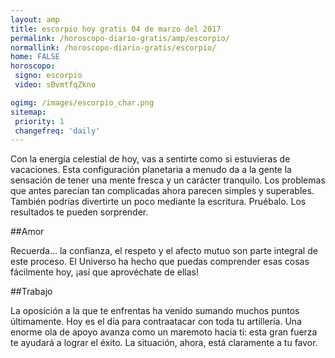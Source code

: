 ```yaml
---
layout: amp
title: escorpio hoy gratis 04 de marzo del 2017 
permalink: /horoscopo-diario-gratis/amp/escorpio/
normallink: /horoscopo-diario-gratis/escorpio/
home: FALSE
horoscopo:
 signo: escorpio
 video: sBvmtfqZkno

ogimg: /images/escorpio_char.png
sitemap:
 priority: 1
 changefreq: 'daily'
---
```



Con la energía celestial de hoy, vas a sentirte como si estuvieras de vacaciones. Esta configuración planetaria a menudo da a la gente la sensación de tener una mente fresca y un carácter tranquilo. Los problemas que antes parecían tan complicadas ahora parecen simples y superables. También podrías divertirte un poco mediante la escritura. Pruébalo. Los resultados te pueden sorprender.

##Amor

Recuerda... la confianza, el respeto y el afecto mutuo son parte integral de este proceso. El Universo ha hecho que puedas comprender esas cosas fácilmente hoy, ¡así que aprovéchate de ellas!

##Trabajo

La oposición a la que te enfrentas ha venido sumando muchos puntos últimamente. Hoy es el día para contraatacar con toda tu artillería. Una enorme ola de apoyo avanza como un maremoto hacia ti: esta gran fuerza te ayudará a lograr el éxito. La situación, ahora, está claramente a tu favor.